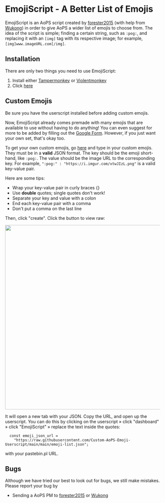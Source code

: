 # EmojiScript - A Better List of Emojis

EmojiScript is an AoPS script created by <a href='https://artofproblemsolving.com/community/user/546163' target='_blank'>forester2015</a> (with help from <a href='https://artofproblemsolving.com/community/user/539447' target='_blank'>Wukong</a>) in order to give AoPS a wider list of emojis to choose from. The idea of the script is simple; finding a certain string, such as `:pog:`, and replacing it with an `[img]` tag with its respective image; for example, `[img]www.imageURL.com[/img]`.

## Installation

There are only two things you need to use EmojiScript:
1. Install either <a href='https://www.tampermonkey.net/' target='_blank'>Tampermonkey</a> or <a href='https://violentmonkey.github.io/get-it/' target='_blank'>Violentmonkey</a>
2. Click <a href="../../raw/main/script.user.js">here</a>

## Custom Emojis

Be sure you have the userscript installed before adding custom emojis.

Now, EmojiScript already comes premade with many emojis that are available to use without having to do anything! You can even suggest for more to be added by filling out the <a href="https://forms.gle/KWbqeHSixazhfXEe7">Google Form</a>. However, if you just want your own set, that's okay too.

To get your own custom emojis, go <a href='https://pastebin.pl/' target='_blank'>here</a> and type in your custom emojis. They must be in a **valid** JSON format. The key should be the emoji short-hand, like `:pog:`. The value should be the image URL to the corresponding key. For example, `":pog:" : "https://i.imgur.com/xtwJIzL.png"` is a valid key-value pair.

Here are some tips:

- Wrap your key-value pair in curly braces {}
- Use **double** quotes; single quotes don't work!
- Separate your key and value with a colon
- End each key-value pair with a comma
- Don't put a comma on the last line

Then, click "create". Click the button to view raw:

<p align="center">
  <img width="600" src="https://i.imgur.com/5hyNUXW.png">
</p>

It will open a new tab with your JSON. Copy the URL, and open up the userscript. You can do this by clicking on the userscript » click "dashboard" » click "EmojiScript" » replace the text inside the quotes:

```
  const emoji_json_url =
    "https://raw.githubusercontent.com/Custom-AoPS-Emoji-Userscript/main/main/emoji-list.json";
```

with your pastebin.pl URL. 

## Bugs
Although we have tried our best to look out for bugs, we still make mistakes. Please report your bug by

- Sending a AoPS PM to <a href='https://artofproblemsolving.com/community/user/546163' target='_blank'>forester2015</a> or <a href='https://artofproblemsolving.com/community/user/539447' target='_blank'>Wukong</a>

